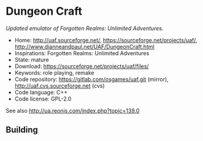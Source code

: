 # Dungeon Craft

_Updated emulator of Forgotten Realms: Unlimited Adventures._

- Home: http://uaf.sourceforge.net/, https://sourceforge.net/projects/uaf/, http://www.dianneandpaul.net/UAF/DungeonCraft.html
- Inspirations: Forgotten Realms: Unlimited Adventures
- State: mature
- Download: https://sourceforge.net/projects/uaf/files/
- Keywords: role playing, remake
- Code repository: https://gitlab.com/osgames/uaf.git (mirror), http://uaf.cvs.sourceforge.net (cvs)
- Code language: C++
- Code license: GPL-2.0

See also http://ua.reonis.com/index.php?topic=139.0

## Building
